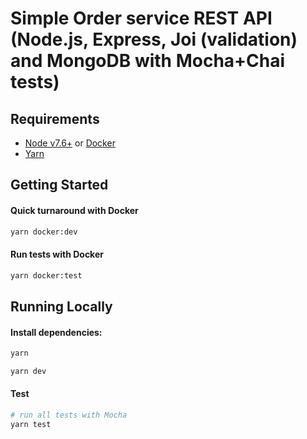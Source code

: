 # Simple Order service REST API (Node.js, Express, Joi (validation) and MongoDB with Mocha+Chai tests)

## Requirements

 - [Node v7.6+](https://nodejs.org/en/download/current/) or [Docker](https://www.docker.com/)
 - [Yarn](https://yarnpkg.com/en/docs/install)

## Getting Started

#### Quick turnaround with Docker

```bash
yarn docker:dev
```

#### Run tests with Docker

```bash
yarn docker:test
```

## Running Locally

#### Install dependencies:

```bash
yarn
```

```bash
yarn dev
```

#### Test

```bash
# run all tests with Mocha
yarn test
```